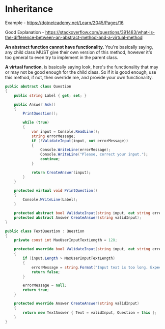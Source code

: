 # Inheritance

Example - https://dotnetcademy.net/Learn/2045/Pages/16

Good Explanation - https://stackoverflow.com/questions/391483/what-is-the-difference-between-an-abstract-method-and-a-virtual-method

__An abstract function cannot have functionality.__ You're basically saying, any child class MUST give their own version of this method, however it's too general to even try to implement in the parent class.

__A virtual function__, is basically saying look, here's the functionality that may or may not be good enough for the child class. So if it is good enough, use this method, if not, then override me, and provide your own functionality.


```cs
public abstract class Question
{
    public string Label { get; set; }

    public Answer Ask()
    {
        PrintQuestion();

        while (true)
        {
            var input = Console.ReadLine();
            string errorMessage;
            if (!ValidateInput(input, out errorMessage))
            {
                Console.WriteLine(errorMessage);
                Console.WriteLine("Please, correct your input.");
                continue;
            }

            return CreateAnswer(input);
        }
    }

    protected virtual void PrintQuestion()
    {
        Console.WriteLine(Label);   
    }

    protected abstract bool ValidateInput(string input, out string errorMessage);
    protected abstract Answer CreateAnswer(string validInput);
}
```

```cs
public class TextQuestion : Question
{
    private const int MaxUserInputTextLength = 128;

    protected override bool ValidateInput(string input, out string errorMessage)
    {
        if (input.Length > MaxUserInputTextLength)
        {
            errorMessage = string.Format("Input text is too long. Expected {0} or less characters.", MaxUserInputTextLength;
            return false;
        }

        errorMessage = null;
        return true;
    }

    protected override Answer CreateAnswer(string validInput)
    {
        return new TextAnswer { Text = validInput, Question = this };
    }
} 
```
